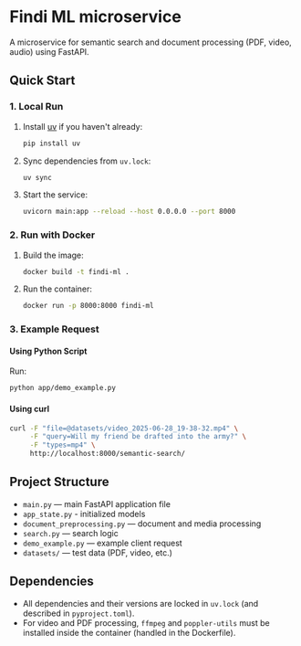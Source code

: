 # Findi ML microservice

A microservice for semantic search and document processing (PDF, video, audio) using FastAPI.

## Quick Start

### 1. Local Run

1. Install [uv](https://docs.astral.sh/uv/getting-started/installation/) if you haven't already:
    ```bash
    pip install uv
    ```

2. Sync dependencies from `uv.lock`:
    ```bash
    uv sync
    ```

3. Start the service:
    ```bash
    uvicorn main:app --reload --host 0.0.0.0 --port 8000
    ```

### 2. Run with Docker

1. Build the image:
    ```bash
    docker build -t findi-ml .
    ```

2. Run the container:
    ```bash
    docker run -p 8000:8000 findi-ml
    ```

### 3. Example Request

#### Using Python Script

Run:
```bash
python app/demo_example.py
```

#### Using curl

```bash
curl -F "file=@datasets/video_2025-06-28_19-38-32.mp4" \
     -F "query=Will my friend be drafted into the army?" \
     -F "types=mp4" \
     http://localhost:8000/semantic-search/
```

## Project Structure

- `main.py` — main FastAPI application file
- `app_state.py` - initialized models
- `document_preprocessing.py` — document and media processing
- `search.py` — search logic
- `demo_example.py` — example client request
- `datasets/` — test data (PDF, video, etc.)

## Dependencies

- All dependencies and their versions are locked in `uv.lock` (and described in `pyproject.toml`).
- For video and PDF processing, `ffmpeg` and `poppler-utils` must be installed inside the container (handled in the Dockerfile).

